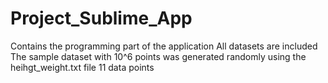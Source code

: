# Project_Sublime_App
Contains the programming part of the application 
All datasets are included
The sample dataset with 10^6 points was generated randomly using the heihgt_weight.txt file 11 data points
